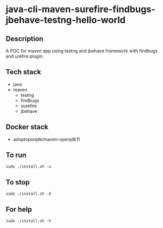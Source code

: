 # java-cli-maven-surefire-findbugs-jbehave-testng-hello-world

## Description
A POC for maven app using testng
and jbehave framework with findbugs
and urefire plugin.

## Tech stack
- java
- maven
  - testng
  - findbugs
  - surefire
  - jbehave

## Docker stack
- adoptopenjdk/maven-openjdk11

## To run
`sudo ./install.sh -u`

## To stop
`sudo ./install.sh -d`

## For help
`sudo ./install.sh -h`
